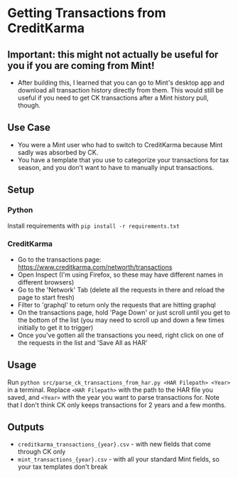 # Getting Transactions from CreditKarma

## **Important**: this might not actually be useful for you if you are coming from Mint!

- After building this, I learned that you can go to Mint's desktop app and download all transaction history directly from them. This would still be useful if you need to get CK transactions after a Mint history pull, though.

## Use Case

- You were a Mint user who had to switch to CreditKarma because Mint sadly was absorbed by CK.
- You have a template that you use to categorize your transactions for tax season, and you don't want to have to manually input transactions.

## Setup

### Python

Install requirements with `pip install -r requirements.txt`

### CreditKarma

- Go to the transactions page: <https://www.creditkarma.com/networth/transactions>
- Open Inspect (I'm using Firefox, so these may have different names in different browsers)
- Go to the 'Network' Tab (delete all the requests in there and reload the page to start fresh)
- Filter to 'graphql' to return only the requests that are hitting graphql
- On the transactions page, hold 'Page Down' or just scroll until you get to the bottom of the list (you may need to scroll up and down a few times initially to get it to trigger)
- Once you've gotten all the transactions you need, right click on one of the requests in the list and 'Save All as HAR'

## Usage

Run `python src/parse_ck_transactions_from_har.py <HAR Filepath> <Year>` in a terminal. Replace `<HAR Filepath>` with the path to the HAR file you saved, and `<Year>` with the year you want to parse transactions for. Note that I don't think CK only keeps transactions for 2 years and a few months.

## Outputs

- `creditkarma_transactions_{year}.csv` - with new fields that come through CK only
- `mint_transactions_{year}.csv` - with all your standard Mint fields, so your tax templates don't break
